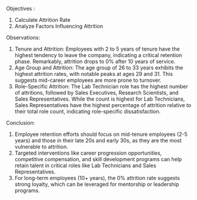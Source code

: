 Objectives : 
1. Calculate Attrition Rate
2. Analyze Factors Influencing Attrition

Observations:
1. Tenure and Attrition: Employees with 2 to 5 years of tenure have the highest tendency to leave the company, indicating a critical retention phase. Remarkably, attrition drops to 0% after 10 years of service.
2. Age Group and Attrition: The age group of 26 to 33 years exhibits the highest attrition rates, with notable peaks at ages 29 and 31. This suggests mid-career employees are more prone to turnover.
3. Role-Specific Attrition:
   The Lab Technician role has the highest number of attritions, followed by Sales Executives, Research Scientists, and Sales Representatives.
   While the count is highest for Lab Technicians, Sales Representatives have the highest percentage of attrition relative to their total role count, indicating role-specific dissatisfaction.

Conclusion:
1. Employee retention efforts should focus on mid-tenure employees (2-5 years) and those in their late 20s and early 30s, as they are the most vulnerable to attrition.
2. Targeted interventions like career progression opportunities, competitive compensation, and skill development programs can help retain talent in critical roles like Lab Technicians and Sales Representatives.
3. For long-term employees (10+ years), the 0% attrition rate suggests strong loyalty, which can be leveraged for mentorship or leadership programs.
